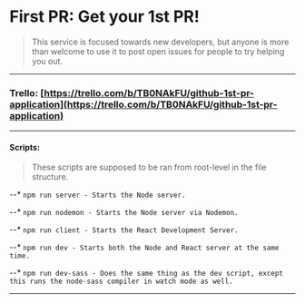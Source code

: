 # First PR: Get your 1st PR!

> This service is focused towards new developers, but anyone is more than welcome to use it to post open issues for people to try helping you out.

---

### Trello: [https://trello.com/b/TB0NAkFU/github-1st-pr-application](https://trello.com/b/TB0NAkFU/github-1st-pr-application)

---

#### Scripts:

> These scripts are supposed to be ran from root-level in the file structure.

--* `npm run server - Starts the Node server.`

--* `npm run nodemon - Starts the Node server via Nodemon.`

--* `npm run client - Starts the React Development Server.`

--* `npm run dev - Starts both the Node and React server at the same time.`

--* `npm run dev-sass - Does the same thing as the dev script, except this runs the node-sass compiler in watch mode as well.`

---
